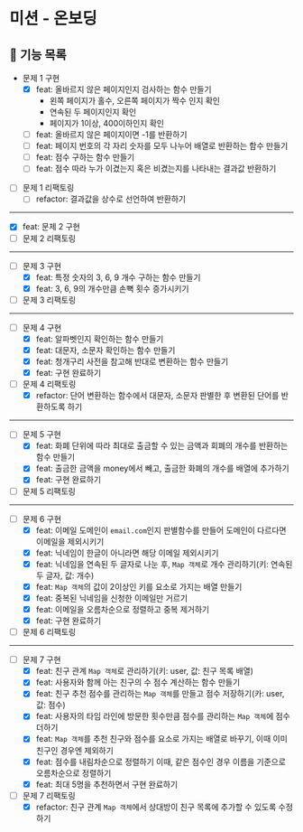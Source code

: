 # 미션 - 온보딩

## 📃 기능 목록

- 문제 1 구현
  - [x] feat: 올바르지 않은 페이지인지 검사하는 함수 만들기
    - 왼쪽 페이지가 홀수, 오른쪽 페이지가 짝수 인지 확인
    - 연속된 두 페이지인지 확인
    - 페이지가 1이상, 400이하인지 확인
  - [ ] feat: 올바르지 않은 페이지이면 -1를 반환하기
  - [ ] feat: 페이지 번호의 각 자리 숫자를 모두 나누어 배열로 반환하는 함수 만들기
  - [ ] feat: 점수 구하는 함수 만들기
  - [ ] feat: 점수 따라 누가 이겼는지 혹은 비겼는지를 나타내는 결과값 반환하기
- [ ] 문제 1 리팩토링
  - [ ] refactor: 결과값을 상수로 선언하여 반환하기

---

- [x] feat: 문제 2 구현
- [ ] 문제 2 리팩토링

---

- [ ] 문제 3 구현
  - [x] feat: 특정 숫자의 3, 6, 9 개수 구하는 함수 만들기
  - [x] feat: 3, 6, 9의 개수만큼 손뼉 횟수 증가시키기
- [ ] 문제 3 리팩토링

---

- [ ] 문제 4 구현
  - [x] feat: 알파벳인지 확인하는 함수 만들기
  - [x] feat: 대문자, 소문자 확인하는 함수 만들기
  - [x] feat: 청개구리 사전을 참고해 반대로 변환하는 함수 만들기
  - [x] feat: 구현 완료하기
- [ ] 문제 4 리팩토링
  - [x] refactor: 단어 변환하는 함수에서 대문자, 소문자 판별한 후 변환된 단어를 반환하도록 하기

---

- [ ] 문제 5 구현
  - [x] feat: 화폐 단위에 따라 최대로 출금할 수 있는 금액과 회폐의 개수를 반환하는 함수 만들기
  - [x] feat: 출금한 금액을 money에서 빼고, 출금한 화폐의 개수를 배열에 추가하기
  - [x] feat: 구현 완료하기
- [ ] 문제 5 리팩토링

---

- [ ] 문제 6 구현
  - [x] feat: 이메일 도메인이 `email.com`인지 판별함수를 만들어 도메인이 다르다면 이메일을 제외시키기
  - [x] feat: 닉네임이 한글이 아니라면 해당 이메일 제외시키기
  - [x] feat: 닉네임을 연속된 두 글자로 나눈 후, `Map 객체`로 개수 관리하기(키: 연속된 두 글자, 값: 개수)
  - [x] feat: `Map 객체`의 값이 2이상인 키를 요소로 가지는 배열 만들기
  - [x] feat: 중복된 닉네임을 신청한 이메일만 거르기
  - [x] feat: 이메일을 오름차순으로 정렬하고 중복 제거하기
  - [x] feat: 구현 완료하기
- [ ] 문제 6 리팩토링

---

- [ ] 문제 7 구현
  - [x] feat: 친구 관계 `Map 객체`로 관리하기(키: user, 값: 친구 목록 배열)
  - [x] feat: 사용자와 함께 아는 친구의 수 점수 계산하는 함수 만들기
  - [x] feat: 친구 추천 점수를 관리하는 `Map 객체`를 만들고 점수 저장하기(카: user, 값: 점수)
  - [x] feat: 사용자의 타임 라인에 방문한 횟수만큼 점수를 관리하는 `Map 객체`에 점수 더하기
  - [x] feat: `Map 객체`를 추천 친구와 점수를 요소로 가지는 배열로 바꾸기, 이때 이미 친구인 경우엔 제외하기
  - [x] feat: 점수를 내림차순으로 정렬하기 이때, 같은 점수인 경우 이름을 기준으로 오름차순으로 정렬하기
  - [x] feat: 최대 5명을 추천하면서 구현 완료하기
- [ ] 문제 7 리팩토링
  - [x] refactor: 친구 관계 `Map 객체`에서 상대방이 친구 목록에 추가할 수 있도록 수정하기
